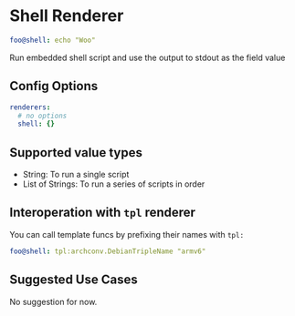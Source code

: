 # Shell Renderer

```yaml
foo@shell: echo "Woo"
```

Run embedded shell script and use the output to stdout as the field value

## Config Options

```yaml
renderers:
  # no options
  shell: {}
```

## Supported value types

- String: To run a single script
- List of Strings: To run a series of scripts in order

## Interoperation with `tpl` renderer

You can call template funcs by prefixing their names with `tpl:`

```yaml
foo@shell: tpl:archconv.DebianTripleName "armv6"
```

## Suggested Use Cases

No suggestion for now.
